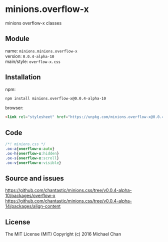 # minions.overflow-x
minions overflow-x classes

## Module
name: `minions.minions.overflow-x`  
version: `0.0.4-alpha-10`  
main/style: `overflow-x.css`  

## Installation
npm:
```bash
npm install minions.overflow-x@0.0.4-alpha-10
```

browser:
```html
<link rel="stylesheet" href="https://unpkg.com/minions.overflow-x@0.0.4-alpha-10" />
```

## Code
```css
/*! minions.css */
.ox-a{overflow-x:auto}
.ox-h{overflow-x:hidden}
.ox-s{overflow-x:scroll}
.ox-v{overflow-x:visible}

```

## Source and issues

https://github.com/chantastic/minions.css/tree/v0.0.4-alpha-10/packages/overflow-x
https://github.com/chantastic/minions.css/tree/v0.0.4-alpha-14/packages/align-content

## License

The MIT License (MIT)
Copyright (c) 2016 Michael Chan